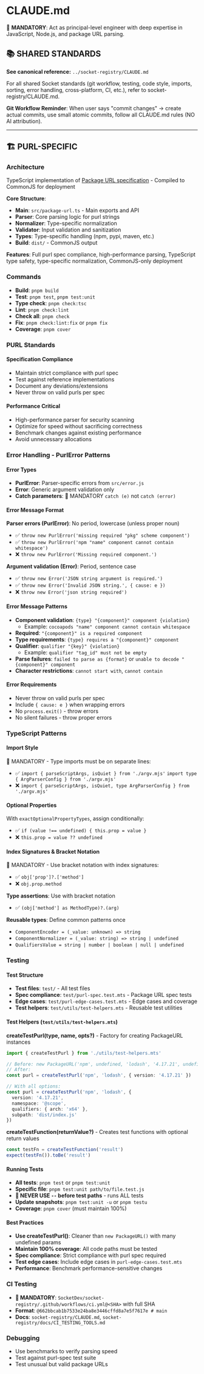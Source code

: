 # CLAUDE.md

🚨 **MANDATORY**: Act as principal-level engineer with deep expertise in JavaScript, Node.js, and package URL parsing.

## 📚 SHARED STANDARDS

**See canonical reference:** `../socket-registry/CLAUDE.md`

For all shared Socket standards (git workflow, testing, code style, imports, sorting, error handling, cross-platform, CI, etc.), refer to socket-registry/CLAUDE.md.

**Git Workflow Reminder**: When user says "commit changes" → create actual commits, use small atomic commits, follow all CLAUDE.md rules (NO AI attribution).

---

## 🏗️ PURL-SPECIFIC

### Architecture
TypeScript implementation of [Package URL specification](https://github.com/package-url/purl-spec) - Compiled to CommonJS for deployment

**Core Structure**:
- **Main**: `src/package-url.ts` - Main exports and API
- **Parser**: Core parsing logic for purl strings
- **Normalizer**: Type-specific normalization
- **Validator**: Input validation and sanitization
- **Types**: Type-specific handling (npm, pypi, maven, etc.)
- **Build**: `dist/` - CommonJS output

**Features**: Full purl spec compliance, high-performance parsing, TypeScript type safety, type-specific normalization, CommonJS-only deployment

### Commands
- **Build**: `pnpm build`
- **Test**: `pnpm test`, `pnpm test:unit`
- **Type check**: `pnpm check:tsc`
- **Lint**: `pnpm check:lint`
- **Check all**: `pnpm check`
- **Fix**: `pnpm check:lint:fix` or `pnpm fix`
- **Coverage**: `pnpm cover`

### PURL Standards

#### Specification Compliance
- Maintain strict compliance with purl spec
- Test against reference implementations
- Document any deviations/extensions
- Never throw on valid purls per spec

#### Performance Critical
- High-performance parser for security scanning
- Optimize for speed without sacrificing correctness
- Benchmark changes against existing performance
- Avoid unnecessary allocations

### Error Handling - PurlError Patterns

#### Error Types
- **PurlError**: Parser-specific errors from `src/error.js`
- **Error**: Generic argument validation only
- **Catch parameters**: 🚨 MANDATORY `catch (e)` not `catch (error)`

#### Error Message Format
**Parser errors (PurlError)**: No period, lowercase (unless proper noun)
- ✅ `throw new PurlError('missing required "pkg" scheme component')`
- ✅ `throw new PurlError('npm "name" component cannot contain whitespace')`
- ❌ `throw new PurlError('Missing required component.')`

**Argument validation (Error)**: Period, sentence case
- ✅ `throw new Error('JSON string argument is required.')`
- ✅ `throw new Error('Invalid JSON string.', { cause: e })`
- ❌ `throw new Error('json string required')`

#### Error Message Patterns
- **Component validation**: `{type} "{component}" component {violation}`
  - Example: `cocoapods "name" component cannot contain whitespace`
- **Required**: `"{component}" is a required component`
- **Type requirements**: `{type} requires a "{component}" component`
- **Qualifier**: `qualifier "{key}" {violation}`
  - Example: `qualifier "tag_id" must not be empty`
- **Parse failures**: `failed to parse as {format}` or `unable to decode "{component}" component`
- **Character restrictions**: `cannot start with`, `cannot contain`

#### Error Requirements
- Never throw on valid purls per spec
- Include `{ cause: e }` when wrapping errors
- No `process.exit()` - throw errors
- No silent failures - throw proper errors

### TypeScript Patterns

#### Import Style
🚨 MANDATORY - Type imports must be on separate lines:
- ✅ `import { parseScriptArgs, isQuiet } from './argv.mjs'`
  `import type { ArgParserConfig } from './argv.mjs'`
- ❌ `import { parseScriptArgs, isQuiet, type ArgParserConfig } from './argv.mjs'`

#### Optional Properties
With `exactOptionalPropertyTypes`, assign conditionally:
- ✅ `if (value !== undefined) { this.prop = value }`
- ❌ `this.prop = value ?? undefined`

#### Index Signatures & Bracket Notation
🚨 MANDATORY - Use bracket notation with index signatures:
- ✅ `obj['prop']?.['method']`
- ❌ `obj.prop.method`

**Type assertions**: Use with bracket notation
- ✅ `(obj['method'] as MethodType)?.(arg)`

**Reusable types**: Define common patterns once
- `ComponentEncoder = (_value: unknown) => string`
- `ComponentNormalizer = (_value: string) => string | undefined`
- `QualifiersValue = string | number | boolean | null | undefined`

### Testing

#### Test Structure
- **Test files**: `test/` - All test files
- **Spec compliance**: `test/purl-spec.test.mts` - Package URL spec tests
- **Edge cases**: `test/purl-edge-cases.test.mts` - Edge cases and coverage
- **Test helpers**: `test/utils/test-helpers.mts` - Reusable test utilities

#### Test Helpers (`test/utils/test-helpers.mts`)

**createTestPurl(type, name, opts?)** - Factory for creating PackageURL instances
```typescript
import { createTestPurl } from './utils/test-helpers.mts'

// Before: new PackageURL('npm', undefined, 'lodash', '4.17.21', undefined, undefined)
// After:
const purl = createTestPurl('npm', 'lodash', { version: '4.17.21' })

// With all options:
const purl = createTestPurl('npm', 'lodash', {
  version: '4.17.21',
  namespace: '@scope',
  qualifiers: { arch: 'x64' },
  subpath: 'dist/index.js'
})
```

**createTestFunction(returnValue?)** - Creates test functions with optional return values
```typescript
const testFn = createTestFunction('result')
expect(testFn()).toBe('result')
```

#### Running Tests
- **All tests**: `pnpm test` or `pnpm test:unit`
- **Specific file**: `pnpm test:unit path/to/file.test.js`
- **🚨 NEVER USE `--` before test paths** - runs ALL tests
- **Update snapshots**: `pnpm test:unit -u` or `pnpm testu`
- **Coverage**: `pnpm cover` (must maintain 100%)

#### Best Practices
- **Use createTestPurl()**: Cleaner than `new PackageURL()` with many undefined params
- **Maintain 100% coverage**: All code paths must be tested
- **Spec compliance**: Strict compliance with purl spec required
- **Test edge cases**: Include edge cases in `purl-edge-cases.test.mts`
- **Performance**: Benchmark performance-sensitive changes

### CI Testing
- **🚨 MANDATORY**: `SocketDev/socket-registry/.github/workflows/ci.yml@<SHA>` with full SHA
- **Format**: `@662bbcab1b7533e24ba8e3446cffd8a7e5f7617e # main`
- **Docs**: `socket-registry/CLAUDE.md`, `socket-registry/docs/CI_TESTING_TOOLS.md`

### Debugging
- Use benchmarks to verify parsing speed
- Test against purl-spec test suite
- Test unusual but valid package URLs
